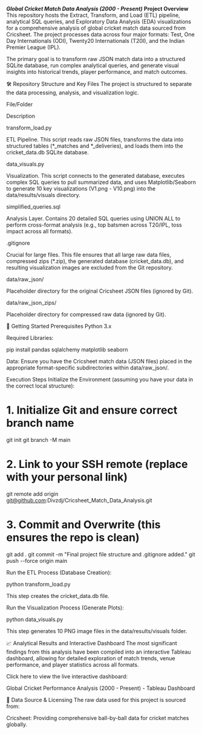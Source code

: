 ***Global Cricket Match Data Analysis (2000 - Present)***
**Project Overview**
This repository hosts the Extract, Transform, and Load (ETL) pipeline, analytical SQL queries, and Exploratory Data Analysis (EDA) visualizations for a comprehensive analysis of global cricket match data sourced from Cricsheet. The project processes data across four major formats: Test, One Day Internationals (ODI), Twenty20 Internationals (T20I), and the Indian Premier League (IPL).

The primary goal is to transform raw JSON match data into a structured SQLite database, run complex analytical queries, and generate visual insights into historical trends, player performance, and match outcomes.

🛠️ Repository Structure and Key Files
The project is structured to separate the data processing, analysis, and visualization logic.

File/Folder

Description

transform_load.py

ETL Pipeline. This script reads raw JSON files, transforms the data into structured tables (*_matches and *_deliveries), and loads them into the cricket_data.db SQLite database.

data_visuals.py

Visualization. This script connects to the generated database, executes complex SQL queries to pull summarized data, and uses Matplotlib/Seaborn to generate 10 key visualizations (V1.png - V10.png) into the data/results/visuals directory.

simplified_queries.sql

Analysis Layer. Contains 20 detailed SQL queries using UNION ALL to perform cross-format analysis (e.g., top batsmen across T20/IPL, toss impact across all formats).

.gitignore

Crucial for large files. This file ensures that all large raw data files, compressed zips (*.zip), the generated database (cricket_data.db), and resulting visualization images are excluded from the Git repository.

data/raw_json/

Placeholder directory for the original Cricsheet JSON files (ignored by Git).

data/raw_json_zips/

Placeholder directory for compressed raw data (ignored by Git).

🚀 Getting Started
Prerequisites
Python 3.x

Required Libraries:

pip install pandas sqlalchemy matplotlib seaborn


Data: Ensure you have the Cricsheet match data (JSON files) placed in the appropriate format-specific subdirectories within data/raw_json/.

Execution Steps
Initialize the Environment (assuming you have your data in the correct local structure):

# 1. Initialize Git and ensure correct branch name
git init
git branch -M main

# 2. Link to your SSH remote (replace with your personal link)
git remote add origin git@github.com:Divzdj/Cricsheet_Match_Data_Analysis.git

# 3. Commit and Overwrite (this ensures the repo is clean)
git add .
git commit -m "Final project file structure and .gitignore added."
git push --force origin main


Run the ETL Process (Database Creation):

python transform_load.py


This step creates the cricket_data.db file.

Run the Visualization Process (Generate Plots):

python data_visuals.py


This step generates 10 PNG image files in the data/results/visuals folder.

📈 Analytical Results and Interactive Dashboard
The most significant findings from this analysis have been compiled into an interactive Tableau dashboard, allowing for detailed exploration of match trends, venue performance, and player statistics across all formats.

Click here to view the live interactive dashboard:

Global Cricket Performance Analysis (2000 - Present) - Tableau Dashboard

📜 Data Source & Licensing
The raw data used for this project is sourced from:

Cricsheet: Providing comprehensive ball-by-ball data for cricket matches globally.
